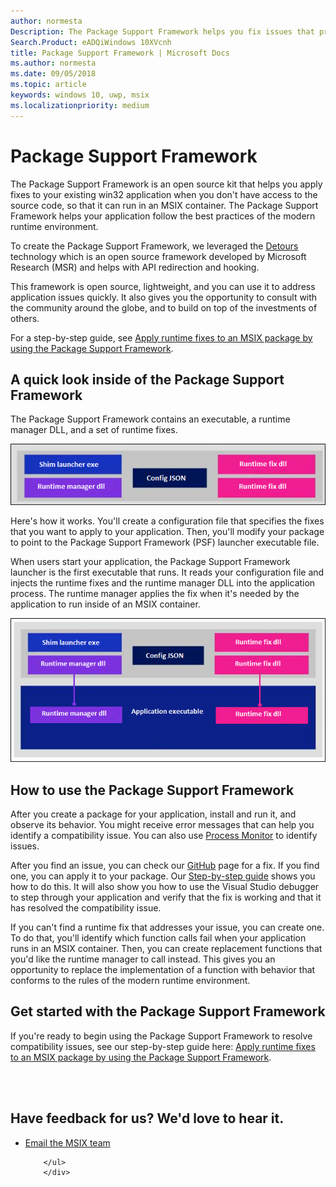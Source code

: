 ```yaml
---
author: normesta
Description: The Package Support Framework helps you fix issues that prevent your desktop application from running in an MSIX container.
Search.Product: eADQiWindows 10XVcnh
title: Package Support Framework | Microsoft Docs
ms.author: normesta
ms.date: 09/05/2018
ms.topic: article
keywords: windows 10, uwp, msix
ms.localizationpriority: medium
---
```


# Package Support Framework

The Package Support Framework is an open source kit that helps you apply fixes to your existing win32 application when you don't have access to the source code, so that it can run in an MSIX container. The Package Support Framework helps your application follow the best practices of the modern runtime environment.

To create the Package Support Framework, we leveraged the [Detours](https://www.microsoft.com/en-us/research/project/detours) technology which is an open source framework developed by Microsoft Research (MSR) and helps with API redirection and hooking.

This framework is open source, lightweight, and you can use it to address application issues quickly. It also gives you the opportunity to consult with the community around the globe, and to build on top of the investments of others.

For a step-by-step guide, see [Apply runtime fixes to an MSIX package by using the Package Support Framework](https://docs.microsoft.com/windows/uwp/porting/package-support-framework).

## A quick look inside of the Package Support Framework

The Package Support Framework contains an executable, a runtime manager  DLL, and a set of runtime fixes.

![Package Support Framework](images/package-support-framework.png)

Here's how it works. You'll create a configuration file that specifies the fixes that you want to apply to your application. Then, you'll modify your package to point to the Package Support Framework (PSF) launcher executable file.

When users start your application, the Package Support Framework launcher is the first executable that runs. It reads your configuration file and injects the runtime fixes and the runtime manager DLL into the application process. The runtime manager applies the fix when it's needed by the application to run inside of an MSIX container.

![Package Support Framework  DLL Injection](images/package-support-framework-2.png)

## How to use the Package Support Framework

After you create a package for your application, install and run it, and observe its behavior. You might receive error messages that can help you identify a compatibility issue. You can also use [Process Monitor](https://docs.microsoft.com/sysinternals/downloads/procmon) to identify issues.

After you find an issue, you can check our [GitHub](https://github.com/Microsoft/MSIX-PackageSupportFramework/) page for a fix. If you find one, you can apply it to your package. Our [Step-by-step guide](https://docs.microsoft.com/windows/uwp/porting/package-support-framework) shows you how to do this. It will also show you how to use the Visual Studio debugger to step through your application and verify that the fix is working and that it has resolved the compatibility issue.

If you can't find a runtime fix that addresses your issue, you can create one. To do that, you'll identify which function calls fail when your application runs in an MSIX container. Then, you can create replacement functions that you'd like the runtime manager to call instead. This gives you an opportunity to replace the implementation of a function with behavior that conforms to the rules of the modern runtime environment.

## Get started with the Package Support Framework

If you're ready to begin using the Package Support Framework to resolve compatibility issues, see our step-by-step guide here: [Apply runtime fixes to an MSIX package by using the Package Support Framework](https://docs.microsoft.com/windows/uwp/porting/package-support-framework).

<br>
<br>

<div class="container centered pageFooter">
        <h2>Have feedback for us? We'd love to hear it.</h2>
        <ul class="links">
           <li>
                <a href="mailto:MSIXWebsiteFeedback@service.microsoft.com" data-linktype="external">
                    Email the MSIX team
                </a>
            </li>

        </ul>
		</div>
<!--
 <div class="container centered pageFooter">
        <h2>Keep in touch with us</h2>
        <ul class="links">
           <li>
                <a href="https://techcommunity.microsoft.com/t5/MSIX/ct-p/MSIX">
                    MSIX tech community
                </a>
            </li>
            <li>
                <a href="https://github.com/Microsoft/MSIX-PackageSupportFramework/issues">
                    Package Support Framework
                </a>
            </li>
            <li>
                <a href="https://github.com/Microsoft/msix-packaging/issues">
                    MSIX SDK
                </a>
            </li>
            <li>
                <a href="https://twitter.com/#!/search/realtime/%23msix">
                    Twitter
                </a>
            </li>
        </ul>
    </div>
</div>
-->
